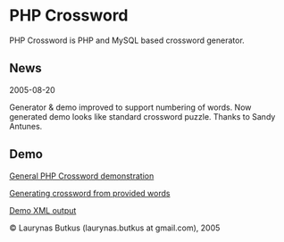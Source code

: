PHP Crossword
=============

PHP Crossword is PHP and MySQL based crossword generator.

News
----

2005-08-20

Generator & demo improved to support numbering of words.
Now generated demo looks like standard crossword puzzle.
Thanks to Sandy Antunes.


Demo
----

[General PHP Crossword demonstration](http://phpcrossword.sourceforge.net/demo.php)

[Generating crossword from provided words](http://phpcrossword.sourceforge.net/demo-user-words.php)

[Demo XML output](http://phpcrossword.sourceforge.net/demo-xml.php)


© Laurynas Butkus (laurynas.butkus at gmail.com), 2005
